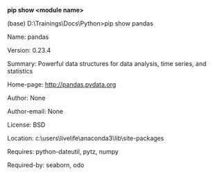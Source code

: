 **pip show &lt;module name&gt;**

\(base\) D:\Trainings\Docs\Python&gt;pip  show pandas

Name: pandas

Version: 0.23.4

Summary: Powerful data structures for data analysis, time series, and statistics

Home-page: http://pandas.pydata.org

Author: None

Author-email: None

License: BSD

Location: c:\users\livelife\anaconda3\lib\site-packages

Requires: python-dateutil, pytz, numpy

Required-by: seaborn, odo


